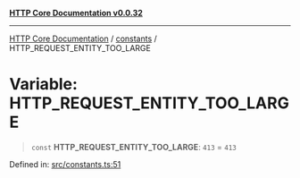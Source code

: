[**HTTP Core Documentation v0.0.32**](../../README.md)

***

[HTTP Core Documentation](../../modules.md) / [constants](../README.md) / HTTP\_REQUEST\_ENTITY\_TOO\_LARGE

# Variable: HTTP\_REQUEST\_ENTITY\_TOO\_LARGE

> `const` **HTTP\_REQUEST\_ENTITY\_TOO\_LARGE**: `413` = `413`

Defined in: [src/constants.ts:51](https://github.com/stonemjs/http-core/blob/680e946aeb5100b42b4836417719aba730586478/src/constants.ts#L51)
